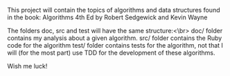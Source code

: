 This project will contain the topics of algorithms and data structures found in the book:
    Algorithms 4th Ed by Robert Sedgewick and Kevin Wayne

The folders doc, src and test will have the same structure:<\br>
doc/ folder contains my analysis about a given algorithm.
src/ folder contains the Ruby code for the algorithm
test/ folder contains tests for the algorithm, not that I will (for the most part) use TDD for the development of these
      algorithms.

Wish me luck!